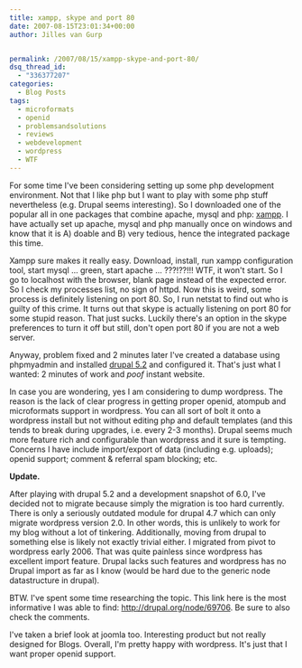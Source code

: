 ```yaml
---
title: xampp, skype and port 80
date: 2007-08-15T23:01:34+00:00
author: Jilles van Gurp


permalink: /2007/08/15/xampp-skype-and-port-80/
dsq_thread_id:
  - "336377207"
categories:
  - Blog Posts
tags:
  - microformats
  - openid
  - problemsandsolutions
  - reviews
  - webdevelopment
  - wordpress
  - WTF
---
```

For some time I've been considering setting up some php development environment. Not that I like php but I want to play with some php stuff nevertheless (e.g. Drupal seems interesting). So I downloaded one of the popular all in one packages that combine apache, mysql and php: [xampp](http://www.apachefriends.org/en/xampp.html). I have actually set up apache, mysql and php manually once on windows and know that it is A) doable and B) very tedious, hence the integrated package this time.

Xampp sure makes it really easy. Download, install, run xampp configuration tool, start mysql ... green, start apache ... ???!??!!! WTF, it won't start. So I go to localhost with the browser, blank page instead of the expected error. So I check my processes list, no sign of httpd. Now this is weird, some process is definitely listening on port 80. So, I run netstat to find out who is guilty of this crime. It turns out that skype is actually listening on port 80 for some stupid reason. That just sucks. Luckily there's an option in the skype preferences to turn it off but still, don't open port 80 if you are not a web server.

Anyway, problem fixed and 2 minutes later I've created a database using phpmyadmin and installed [drupal 5.2](http://drupal.org/) and configured it. That's just what I wanted: 2 minutes of work and *poof* instant website.

In case you are wondering, yes I am considering to dump wordpress. The reason is the lack of clear progress in getting proper openid, atompub and microformats support in wordpress. You can all sort of bolt it onto a wordpress install but not without editing php and default templates (and this tends to break during upgrades, i.e. every 2-3 months). Drupal seems much more feature rich and configurable than wordpress and it sure is tempting. Concerns I have include import/export of data (including e.g. uploads); openid support; comment & referral spam blocking; etc. 

**Update.**

After playing with drupal 5.2 and a development snapshot of 6.0, I've decided not to migrate because simply the migration is too hard currently. There is only a seriously outdated module for drupal 4.7 which can only migrate wordpress version 2.0. In other words, this is unlikely to work for my blog without a lot of tinkering. Additionally, moving from drupal to something else is likely not exactly trivial either. I migrated from pivot to wordpress early 2006. That was quite painless since wordpress has excellent import feature. Drupal lacks such features and wordpress has no Drupal import as far as I know (would be hard due to the generic node datastructure in drupal).

BTW. I've spent some time researching the topic. This link here is the most informative I was able to find: http://drupal.org/node/69706. Be sure to also check the comments.

I've taken a brief look at joomla too. Interesting product but not really designed for Blogs. Overall, I'm pretty happy with wordpress. It's just that I want proper openid support.